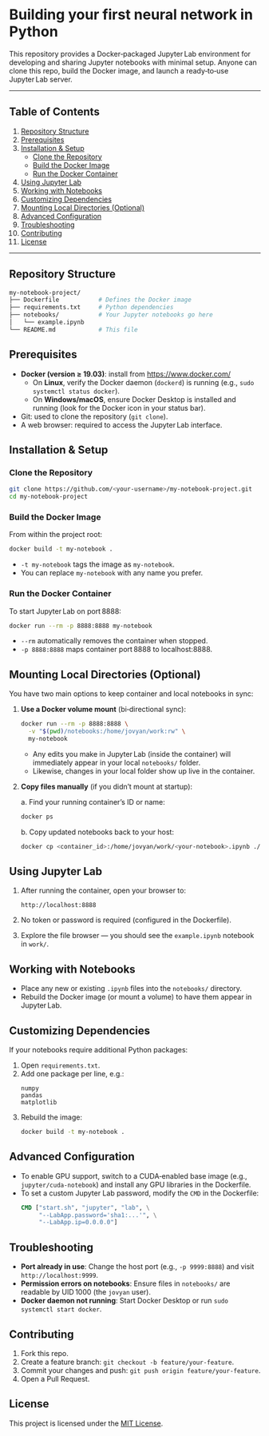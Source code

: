 # Building your first neural network in Python

This repository provides a Docker‑packaged Jupyter Lab environment for developing and sharing Jupyter notebooks with minimal setup. Anyone can clone this repo, build the Docker image, and launch a ready‑to‑use Jupyter Lab server.

---

## Table of Contents

1. [Repository Structure](#repository-structure)
2. [Prerequisites](#prerequisites)
3. [Installation & Setup](#installation--setup)
   - [Clone the Repository](#clone-the-repository)
   - [Build the Docker Image](#build-the-docker-image)
   - [Run the Docker Container](#run-the-docker-container)
4. [Using Jupyter Lab](#using-jupyter-lab)
5. [Working with Notebooks](#working-with-notebooks)
6. [Customizing Dependencies](#customizing-dependencies)
7. [Mounting Local Directories (Optional)](#mounting-local-directories-optional)
8. [Advanced Configuration](#advanced-configuration)
9. [Troubleshooting](#troubleshooting)
10. [Contributing](#contributing)
11. [License](#license)

---

## Repository Structure

```bash
my-notebook-project/
├── Dockerfile           # Defines the Docker image
├── requirements.txt     # Python dependencies
├── notebooks/           # Your Jupyter notebooks go here
│   └── example.ipynb
└── README.md            # This file
```


## Prerequisites

- **Docker (version ≥ 19.03)**: install from https://www.docker.com/
  - On **Linux**, verify the Docker daemon (`dockerd`) is running (e.g., `sudo systemctl status docker`).
  - On **Windows/macOS**, ensure Docker Desktop is installed and running (look for the Docker icon in your status bar).
- Git: used to clone the repository (`git clone`).
- A web browser: required to access the Jupyter Lab interface.

## Installation & Setup

### Clone the Repository

```bash
git clone https://github.com/<your-username>/my-notebook-project.git
cd my-notebook-project
```


### Build the Docker Image

From within the project root:

```bash
docker build -t my-notebook .
```

- `-t my-notebook` tags the image as `my-notebook`.
- You can replace `my-notebook` with any name you prefer.


### Run the Docker Container

To start Jupyter Lab on port 8888:

```bash
docker run --rm -p 8888:8888 my-notebook
```

- `--rm` automatically removes the container when stopped.
- `-p 8888:8888` maps container port 8888 to localhost:8888.

## Mounting Local Directories (Optional)

You have two main options to keep container and local notebooks in sync:

1. **Use a Docker volume mount** (bi‑directional sync):

   ```bash
   docker run --rm -p 8888:8888 \
     -v "$(pwd)/notebooks:/home/jovyan/work:rw" \
     my-notebook
   ```

   - Any edits you make in Jupyter Lab (inside the container) will immediately appear in your local `notebooks/` folder.
   - Likewise, changes in your local folder show up live in the container.

2. **Copy files manually** (if you didn’t mount at startup):

   a. Find your running container’s ID or name:
   ```bash
   docker ps
   ```

   b. Copy updated notebooks back to your host:
   ```bash
   docker cp <container_id>:/home/jovyan/work/<your-notebook>.ipynb ./notebooks/
   ```

## Using Jupyter Lab

1. After running the container, open your browser to:

   ```text
   http://localhost:8888
   ```

2. No token or password is required (configured in the Dockerfile).
3. Explore the file browser — you should see the `example.ipynb` notebook in `work/`.


## Working with Notebooks

- Place any new or existing `.ipynb` files into the `notebooks/` directory.
- Rebuild the Docker image (or mount a volume) to have them appear in Jupyter Lab.


## Customizing Dependencies

If your notebooks require additional Python packages:

1. Open `requirements.txt`.
2. Add one package per line, e.g.:
   ```text
   numpy
   pandas
   matplotlib
   ```
3. Rebuild the image:
   ```bash
   docker build -t my-notebook .
   ```

## Advanced Configuration

- To enable GPU support, switch to a CUDA‑enabled base image (e.g., `jupyter/cuda-notebook`) and install any GPU libraries in the Dockerfile.
- To set a custom Jupyter Lab password, modify the `CMD` in the Dockerfile:
  ```dockerfile
  CMD ["start.sh", "jupyter", "lab", \
       "--LabApp.password='sha1:...'", \
       "--LabApp.ip=0.0.0.0"]
  ```


## Troubleshooting

- **Port already in use**: Change the host port (e.g., `-p 9999:8888`) and visit `http://localhost:9999`.
- **Permission errors on notebooks**: Ensure files in `notebooks/` are readable by UID 1000 (the `jovyan` user).
- **Docker daemon not running**: Start Docker Desktop or run `sudo systemctl start docker`.


## Contributing

1. Fork this repo.
2. Create a feature branch: `git checkout -b feature/your-feature`.
3. Commit your changes and push: `git push origin feature/your-feature`.
4. Open a Pull Request.


## License

This project is licensed under the [MIT License](https://opensource.org/licenses/MIT).
